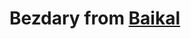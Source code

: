 <h1 align="centre"> Bezdary from <a href = "https://youtu.be/3ps9qz3PmBo?si=-DCqbKPsunDq9ryR" target = "blank"> Baikal </a></h1>
